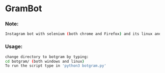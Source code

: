 # GramBot
### Note:
```bash
Instagram bot with selenium (both chrome and Firefox) and its linux and windows compatible
```

### Usage:
```bash
change directory to botgram by typing:
cd botgram/ (both windows and linux)
To run the script type in 'python3 botgram.py'
```

